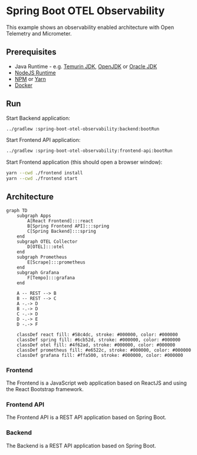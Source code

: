 # Spring Boot OTEL Observability

This example shows an observability enabled architecture with Open Telemetry and Micrometer.

## Prerequisites

* Java Runtime - e.g. [Temurin JDK](https://adoptium.net), [OpenJDK](https://openjdk.org) or [Oracle JDK](https://www.oracle.com/java)
* [NodeJS Runtime](https://nodejs.org)
* [NPM](https://www.npmjs.com) or [Yarn](https://yarnpkg.com)
* [Docker](https://www.docker.com)

## Run

Start Backend application:
```bash
../gradlew :spring-boot-otel-observability:backend:bootRun
```

Start Frontend API application:

```bash
../gradlew :spring-boot-otel-observability:frontend-api:bootRun
```

Start Frontend application (this should open a browser window):
```bash
yarn --cwd ./frontend install
yarn --cwd ./frontend start
```

## Architecture

```mermaid
graph TD
    subgraph Apps
        A[React Frontend]:::react
        B[Spring Frontend API]:::spring
        C[Spring Backend]:::spring
    end
    subgraph OTEL Collector
        D[OTEL]:::otel
    end
    subgraph Prometheus
        E[Scrape]:::prometheus
    end
    subgraph Grafana
        F[Tempo]:::grafana
    end

    A -- REST --> B
    B -- REST --> C
    A -.-> D
    B -.-> D
    C -.-> D
    D -.-> E
    D -.-> F

    classDef react fill: #58c4dc, stroke: #000000, color: #000000
    classDef spring fill: #6cb52d, stroke: #000000, color: #000000
    classDef otel fill: #4f62ad, stroke: #000000, color: #000000
    classDef prometheus fill: #e6522c, stroke: #000000, color: #000000
    classDef grafana fill: #ffa500, stroke: #000000, color: #000000
```

### Frontend

The Frontend is a JavaScript web application based on ReactJS and using the React Bootstrap framework.

### Frontend API

The Frontend API is a REST API application based on Spring Boot.

### Backend

The Backend is a REST API application based on Spring Boot.
